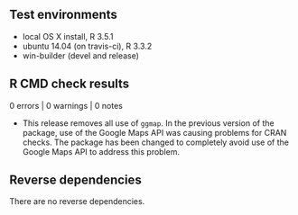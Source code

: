 ## Test environments
* local OS X install, R 3.5.1
* ubuntu 14.04 (on travis-ci), R 3.3.2
* win-builder (devel and release)

## R CMD check results

0 errors | 0 warnings | 0 notes

* This release removes all use of `ggmap`. In the previous version of the 
package, use of the Google Maps API was causing problems for CRAN checks.
The package has been changed to completely avoid use of the Google Maps
API to address this problem.

## Reverse dependencies

There are no reverse dependencies.

